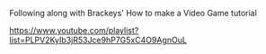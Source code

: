 
Following along with Brackeys' How to make a Video Game tutorial

https://www.youtube.com/playlist?list=PLPV2KyIb3jR53Jce9hP7G5xC4O9AgnOuL
